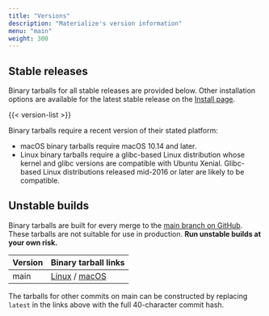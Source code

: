 ```yaml
---
title: "Versions"
description: "Materialize's version information"
menu: "main"
weight: 300
---
```


## Stable releases

Binary tarballs for all stable releases are provided below. Other installation
options are available for the latest stable release on the [Install
page](/install).

{{< version-list >}}

Binary tarballs require a recent version of their stated platform:

* macOS binary tarballs require macOS 10.14 and later.
* Linux binary tarballs require a glibc-based Linux distribution whose kernel
  and glibc versions are compatible with Ubuntu Xenial. Glibc-based Linux
  distributions released mid-2016 or later are likely to be compatible.

## Unstable builds

Binary tarballs are built for every merge to the [main branch on
GitHub][github]. These tarballs are not suitable for use in production.
**Run unstable builds at your own risk.**

Version | Binary tarball links
--------|---------------------
main    | [Linux] / [macOS]

The tarballs for other commits on main can be constructed by replacing
`latest` in the links above with the full 40-character commit hash.

[Linux]: http://downloads.mtrlz.dev/materialized-latest-x86_64-unknown-linux-gnu.tar.gz
[macOS]: http://downloads.mtrlz.dev/materialized-latest-x86_64-apple-darwin.tar.gz
[github]: https://github.com/MaterializeInc/materialize
